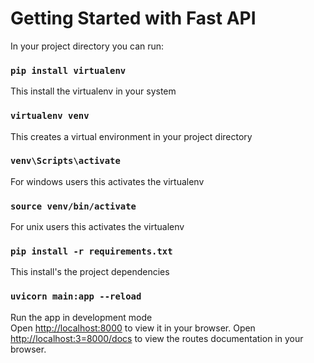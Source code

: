 # Getting Started with Fast API

In your project directory you can run:

### `pip install virtualenv`

This install the virtualenv in your system

### `virtualenv venv`

This creates a virtual environment in your project directory

### `venv\Scripts\activate`

For windows users this activates the virtualenv

### `source venv/bin/activate`

For unix users this activates the virtualenv

### `pip install -r requirements.txt`

This install's the project dependencies

### `uvicorn main:app --reload`

Run the app in development mode\
Open [http://localhost:8000](http://localhost:8000) to view it in your browser.
Open [http://localhost:3=8000/docs](http://localhost:8000/docs) to view the routes documentation in your browser.

